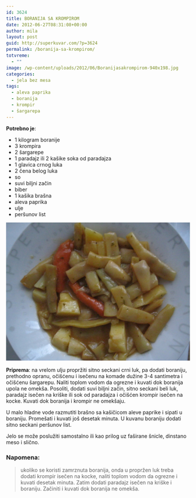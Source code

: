```yaml
---
id: 3624
title: BORANIJA SA KROMPIROM
date: 2012-06-27T08:31:08+00:00
author: mila
layout: post
guid: http://superkuvar.com/?p=3624
permalink: /boranija-sa-krompirom/
totvreme:
  - ""
image: /wp-content/uploads/2012/06/Boranijasakrompirom-940x198.jpg
categories:
  - jela bez mesa
tags:
  - aleva paprika
  - boranija
  - krompir
  - šargarepa
---
```

**Potrebno je**:

  * 1 kilogram boranije
  * 3 krompira
  * 2 šargarepe
  * 1 paradajz ili 2 kašike soka od paradajza
  * 1 glavica crnog luka
  * 2 čena belog luka
  * so
  * suvi biljni začin
  * biber
  * 1 kašika brašna
  * aleva paprika
  * ulje
  * peršunov list

![Boranija sa krompirom](/wp-content/uploads/2012/06/Boranijasakrompirom-1024x768.jpg) 

**Priprema**: na vrelom ulju propržiti sitno seckani crni luk, pa dodati boraniju, prethodno opranu, očišćenu i isečenu na komade dužine 3-4 santimetra i očišćenu šargarepu. Naliti toplom vodom da ogrezne i kuvati dok boranija upola ne omekša. Posoliti, dodati suvi biljni začin, sitno seckani beli luk, paradajz isečen na kriške ili sok od paradajza i očišćen krompir isečen na kocke. Kuvati dok boranija i krompir ne omekšaju.

U malo hladne vode razmutiti brašno sa kašičicom aleve paprike i sipati u boraniju. Promešati i kuvati još desetak minuta. U kuvanu boraniju dodati sitno seckani peršunov list.

Jelo se može poslužiti samostalno ili kao prilog uz faširane šnicle, dinstano meso i slično.

### Napomena:
> ukoliko se koristi zamrznuta boranija, onda u propržen luk treba dodati krompir isečen na kocke, naliti toplom vodom da ogrezne i kuvati desetak minuta. Zatim dodati paradajz isečen na kriške i boraniju. Začiniti i kuvati dok boranija ne omekša.